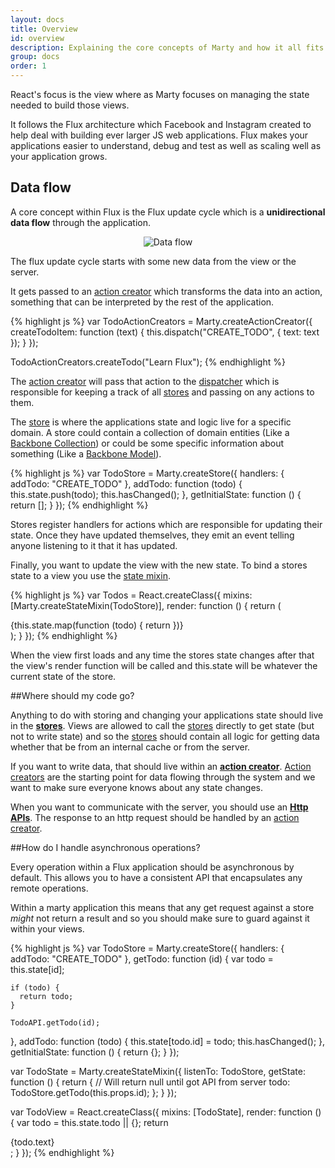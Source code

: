 ```yaml
---
layout: docs
title: Overview
id: overview
description: Explaining the core concepts of Marty and how it all fits together
group: docs
order: 1
---
```


React's focus is the view where as Marty focuses on managing the state needed to build those views. 

It follows the Flux architecture which Facebook and Instagram created to help deal with building ever larger JS web applications. Flux makes your applications easier to understand, debug and test as well as scaling well as your application grows.


## Data flow

A core concept within Flux is the Flux update cycle which is a **unidirectional data flow** through the application. 

<center>
  <img src="/img/data-flow.png" alt="Data flow"/>
</center>

The flux update cycle starts with some new data from the view or the server. 

It gets passed to an [action creator](/docs/actionCreators.html) which transforms the data into an action, something that can be interpreted by the rest of the application.


{% highlight js %}
var TodoActionCreators = Marty.createActionCreator({
  createTodoItem: function (text) {
    this.dispatch("CREATE_TODO", {
      text: text
    });
  }
});

TodoActionCreators.createTodo("Learn Flux");
{% endhighlight %}


The [action creator](/docs/actionCreators.html) will pass that action to the [dispatcher](/docs/dispatcher.html) which is responsible for keeping a track of all [stores](/docs/stores.html) and passing on any actions to them.

The [store](/docs/stores.html) is where the applications state and logic live for a specific domain. A store could contain a collection of domain entities (Like a [Backbone Collection](http://backbonejs.org/#Collection)) or could be some specific information about something (Like a [Backbone Model](http://backbonejs.org/#Model)). 

{% highlight js %}
var TodoStore = Marty.createStore({
  handlers: {
    addTodo: "CREATE_TODO"
  },
  addTodo: function (todo) {
    this.state.push(todo);
    this.hasChanged();
  },
  getInitialState: function () {
    return [];
  }
});
{% endhighlight %}

Stores register handlers for actions which are responsible for updating their state. Once they have updated themselves, they emit an event telling anyone listening to it that it has updated. 

Finally, you want to update the view with the new state. To bind a stores state to a view you use the [state mixin](/docs/stateMixin.html).

{% highlight js %}
var Todos = React.createClass({
  mixins: [Marty.createStateMixin(TodoStore)],
  render: function () {
    return (
      <div className="todos">
        {this.state.map(function (todo) {
          return <Todo item={todo} />
        })}
      </div>
    );
  }
});
{% endhighlight %}

When the view first loads and any time the stores state changes after that the view's render function will be called and this.state will be whatever the current state of the store.

##Where should my code go?

Anything to do with storing and changing your applications state should live in the **[stores](/docs/stores.html)**. Views are allowed to call the [stores](/docs/stores.html) directly to get state (but not to write state) and so the [stores](/docs/stores.html) should contain all logic for getting data whether that be from an internal cache or from the server.

If you want to write data, that should live within an **[action creator](/docs/actionCreators.html)**. [Action creators](/docs/actionCreators.html) are the starting point for data flowing through the system and we want to make sure everyone knows about any state changes. 

When you want to communicate with the server, you should use an **[Http APIs](/docs/httpApi.html)**. The response to an http request should be handled by an [action creator](/docs/actionCreators.html).

##How do I handle asynchronous operations?

Every operation within a Flux application should be asynchronous by default. This allows you to have a consistent API that encapsulates any remote operations. 

Within a marty application this means that any get request against a store *might* not return a result and so you should make sure to guard against it within your views.

{% highlight js %}
var TodoStore = Marty.createStore({
  handlers: {
    addTodo: "CREATE_TODO"
  },
  getTodo: function (id) {
    var todo = this.state[id];

    if (todo) {
      return todo;
    }

    TodoAPI.getTodo(id);    
  },
  addTodo: function (todo) {
    this.state[todo.id] = todo;
    this.hasChanged();
  },
  getInitialState: function () {
    return {};
  }
});

var TodoState = Marty.createStateMixin({
  listenTo: TodoStore,
  getState: function () {
    return {
      // Will return null until got API from server
      todo: TodoStore.getTodo(this.props.id);
    };
  }
});

var TodoView = React.createClass({
  mixins: [TodoState],
  render: function () {
    var todo = this.state.todo || {};
    return <div className="todo">{todo.text}</div>;
  }
});
{% endhighlight %}

